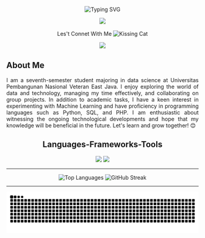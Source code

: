 <!-- Typing SVG by DenverCoder1 - https://github.com/DenverCoder1/readme-typing-svg -->
<p align="center">
 <a>
   <img src="https://readme-typing-svg.demolab.com?font=Bree+Serif&weight=400&size=30&pause=1000&color=0096FF&center=true&width=525&height=40&lines=Hi+There!%2C+Welcome+to+My+Github+👋" alt="Typing SVG" /></a>
</p>

<!-- Background -->
<p align="center">
 <a href="https://github.com/andrymldni">
  <img src="https://github.com/user-attachments/assets/46e3590c-dc6b-4207-8be6-262c58744dcb"></a>
</p>

<p align="center">Les't Connet With Me <img src="https://raw.githubusercontent.com/Tarikul-Islam-Anik/Animated-Fluent-Emojis/master/Emojis/Smilies/Kissing%20Cat.png" alt="Kissing Cat" width="25" height="25" /></p>

<!-- Social icons section -->
<p align="center">
 <a href="https://www.linkedin.com/in/andrysyvamldni/">
  <img src="https://img.shields.io/badge/LinkedIn-0077B5?style=for-the-badge&logo=linkedin&logoColor=white"/></a>

<h2> About Me</h2>
 <div align="justify"><p>
  I am a seventh-semester student majoring in data science at Universitas Pembangunan Nasional Veteran East Java. I enjoy exploring the world of data and technology, managing my time effectively, and collaborating on group projects. In addition to academic tasks, I have a keen interest in experimenting with Machine Learning and have proficiency in programming languages such as Python, SQL, and PHP. I am enthusiastic about witnessing the ongoing technological developments and hope that my knowledge will be beneficial in the future. Let's learn and grow together! 😊
 </p></div>

<h2 align="center"> Languages-Frameworks-Tools </h2>

<div align="center">
    <img src="https://skillicons.dev/icons?i=stackoverflow,bootstrap,gcp,html,css,vscode,github,figma,tensorflow,git,r" />
    <img src="https://skillicons.dev/icons?i=wordpress,python,javascript,discord,firebase,mongodb,aws,java,php,mysql,flask" /><br>
</div>

___

<div align="center">
  <img height="150em" src="https://github-readme-stats.vercel.app/api/top-langs/?username=andrymldni&theme=codeSTACKr&hide_border=true&layout=compact" alt="Top Languages"/>
  <img height="150em" src="https://github-readme-streak-stats.herokuapp.com/?user=andrymldni&theme=codeSTACKr&hide_border=true" alt="GitHub Streak"/>
</div>

___


<div align="center">
  <img src="https://github.com/andrymldni/andrymldni/blob/output/github-contribution-grid-snake-dark.svg" alt="Contribution Snake Animation"/>
</div>
